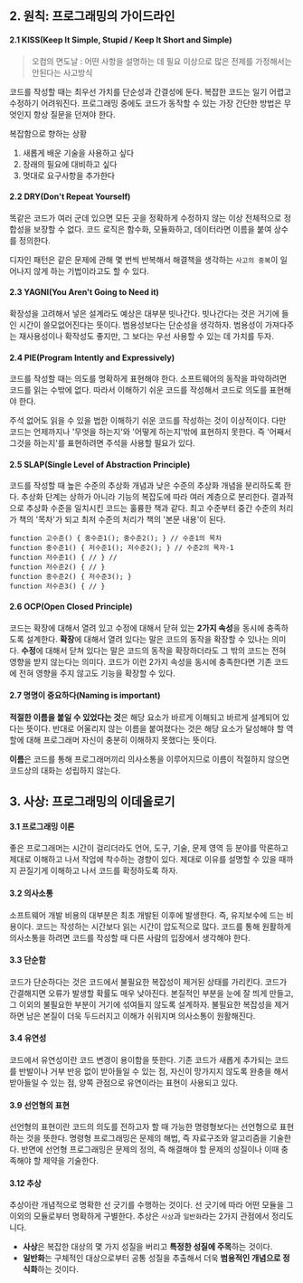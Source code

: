 ## 2. 원칙: 프로그래밍의 가이드라인
#### 2.1 KISS(Keep It Simple, Stupid / Keep It Short and Simple)
> 오컴의 면도날 : 어떤 사항을 설명하는 데 필요 이상으로 많은 전제를 가정해서는 안된다는 사고방식

코드를 작성할 때는 최우선 가치를 단순성과 간결성에 둔다. 복잡한 코드는 일기 어렵고 수정하기 어려워진다.
프로그래밍 중에도 코드가 동작할 수 있는 가장 간단한 방법은 무엇인지 항상 질문을 던져야 한다.

복잡함으로 향하는 상황
1. 새롭게 배운 기술을 사용하고 싶다
2. 장래의 필요에 대비하고 싶다
3. 멋대로 요구사항을 추가한다

#### 2.2 DRY(Don't Repeat Yourself)
똑같은 코드가 여러 군데 있으면 모든 곳을 정확하게 수정하지 않는 이상 전체적으로 정합성을 보장할 수 없다. 코드 로직은 함수화, 모듈화하고, 데이터라면 이름을 붙여 상수를 정의한다.

디자인 패턴은 같은 문제에 관해 몇 번씩 반복해서 해결책을 생각하는 `사고의 중복`이 일어나지 않게 하는 기법이라고도 할 수 있다.

#### 2.3 YAGNI(You Aren't Going to Need it)
확장성을 고려해서 넣은 설계라도 예상은 대부분 빗나간다. 빗나간다는 것은 거기에 들인 시간이 쓸모없어진다는 뜻이다.
범용성보다는 단순성을 생각하자. 범용성이 가져다주는 재사용성이나 확작성도 좋지만, 그 보다는 우선 사용할 수 있는 데 가치를 두자.

#### 2.4 PIE(Program Intently and Expressively)
코드를 작성할 때는 의도를 명확하게 표현해야 한다. 소프트웨어의 동작을 파악하려면 코드를 읽는 수밖에 없다.
따라서 이해하기 쉬운 코드를 작성해서 코드로 의도를 표현해야 한다.

주석 없어도 읽을 수 있을 법한 이해하기 쉬운 코드를 작성하는 것이 이상적이다. 
다만 코드는 언제까지나 '무엇을 하는지'와 '어떻게 하는지'밖에 표현하지 못한다. 즉 '어째서 그것을 하는지'를 표현하려면 주석을 사용할 필요가 있다.

#### 2.5 SLAP(Single Level of Abstraction Principle)
코드를 작성할 때 높은 수준의 추상화 개념과 낮은 수준의 추상화 개념을 분리하도록 한다.
추상화 단계는 상하가 아니라 기능의 복잡도에 따라 여러 계층으로 분리한다.
결과적으로 추상화 수준을 일치시킨 코드는 훌륭한 책과 같다. 최고 수준부터 중간 수준의 처리가 책의 '목차'가 되고 최저 수준의 처리가 책의 '본문 내용'이 된다.
```
function 고수준() { 중수준1(); 중수준2(); } // 수준1의 목차
function 중수준1() { 저수준1(); 저수준2(); } // 수준2의 목자-1
function 저수준1() { // } //
function 저수준2() { // }
function 중수준2() { 저수준3(); }
function 저수준3() { // }
```

#### 2.6 OCP(Open Closed Principle)
코드는 확장에 대해서 열려 있고 수정에 대해서 닫혀 있는 **2가지 속성**을 동시에 충족하도록 설계한다.
**확장**에 대해서 열려 있다는 말은 코드의 동작을 확장할 수 있나는 의미다.
**수정**에 대해서 닫쳐 있다는 말은 코드의 동작을 확장하더라도 그 밖의 코드는 전혀 영향을 받지 않는다는 의미다.
코드가 이런 2가지 속성을 동시에 충족한다면 기존 코드에 전혀 영향을 주지 않고도 기능을 확장할 수 있다.

#### 2.7 명명이 중요하다(Naming is important)
**적절한 이름을 붙일 수 있었다는 것**은 해당 요소가 바르게 이해되고 바르게 설계되어 있다는 뜻이다. 반대로 어울리지 않는 이름을 붙여졌다는 것은
해당 요소가 달성해야 할 역할에 대해 프로그래머 자신이 충분히 이해하지 못했다는 뜻이다.

**이름**은 코드를 통해 프로그래머끼리 의사소통을 이루어지므로 이름이 적절하지 않으면 코드상의 대화는 성립하지 않는다.

## 3. 사상: 프로그래밍의 이데올로기
#### 3.1 프로그래밍 이론
좋은 프로그래머는 시간이 걸리더라도 언어, 도구, 기술, 문제 영역 등 분야를 막론하고 제대로 이해하고 나서
작업에 착수하는 경향이 있다. 제대로 이유를 설명할 수 있을 때까지 끈질기게 이해하고 나서 코드를 확정하도록 하자.
#### 3.2 의사소통
소프트웨어 개발 비용의 대부분은 최초 개발된 이후에 발생한다. 즉, 유지보수에 드는 비용이다.
코드는 작성하는 시간보다 읽는 시간이 압도적으로 많다. 코드를 통해 원활하게 의사소통을 하려면 코드를 작성할 때 다른 사람의 입장에서 생각해야 한다.
#### 3.3 단순함
코드가 단순하다는 것은 코드에서 불필요한 복잡성이 제거된 상태를 가리킨다. 코드가 간결해지면 오류가 발생할 확률도 매우 낮아진다.
본질적인 부분을 눈에 잘 띄게 만들고, 그 이외의 불필요한 부분이 거기에 섞여들지 않도록 설계하자.
불필요한 복잡성을 제거하면 남은 본질이 더욱 두드러지고 이해가 쉬워지며 의사소통이 원활해진다.
#### 3.4 유연성
코드에서 유연성이란 코드 변경이 용이함을 뜻한다. 기존 코드가 새롭게 추가되는 코드를 반발이나 거부 반응 없이 받아들일 수 있는 점,
자신이 망가지지 않도록 완충을 해서 받아들일 수 있는 점, 양쪽 관점으로 유연이라는 표현이 사용되고 있다.
#### 3.9 선언형의 표현
선언형의 표현이란 코드의 의도를 전하고자 할 때 가능한 명령형보다는 선언형으로 표현하는 것을 뜻한다.
명령형 프로그래밍은 문제의 해법, 즉 자료구조와 알고리즘을 기술한다. 반면에 선언형 프로그래밍은 문제의 정의,
즉 해결해야 할 문제의 성질이나 이때 충족해야 할 제약을 기술한다.
#### 3.12 추상
추상이란 개념적으로 명확한 선 긋기를 수행하는 것이다. 선 긋기에 따라 어떤 모듈을 그 이외의 모듈로부터 명확하게 구별한다.
추상은 `사상`과 `일반화`라는 2가지 관점에서 정리도니다.

- **사상**은 복잡한 대상의 몇 가지 성질을 버리고 **특정한 성질에 주목**하는 것이다.
- **일반화**는 구체적인 대상으로부터 공통 성질을 추출해서 더욱 **범용적인 개념으로 정식화**하는 것이다.